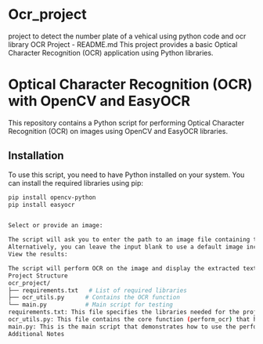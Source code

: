 # Ocr_project
project to detect the number plate of a vehical using python code and ocr library 
OCR Project - README.md
This project provides a basic Optical Character Recognition (OCR) application using Python libraries.
# Optical Character Recognition (OCR) with OpenCV and EasyOCR

This repository contains a Python script for performing Optical Character Recognition (OCR) on images using OpenCV and EasyOCR libraries.

## Installation

To use this script, you need to have Python installed on your system. You can install the required libraries using pip:

```bash
pip install opencv-python
pip install easyocr


Select or provide an image:

The script will ask you to enter the path to an image file containing text.
Alternatively, you can leave the input blank to use a default image included in the project (if provided).
View the results:

The script will perform OCR on the image and display the extracted text on the console.
Project Structure
ocr_project/
├── requirements.txt   # List of required libraries
├── ocr_utils.py      # Contains the OCR function
└── main.py           # Main script for testing
requirements.txt: This file specifies the libraries needed for the project.
ocr_utils.py: This file contains the core function (perform_ocr) that handles image reading, OCR processing, and text extraction.
main.py: This is the main script that demonstrates how to use the perform_ocr function and displays the extracted text.
Additional Notes
